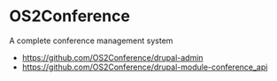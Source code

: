# OS2Conference

A complete conference management system

* https://github.com/OS2Conference/drupal-admin
* https://github.com/OS2Conference/drupal-module-conference_api

